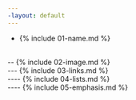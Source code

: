 ```yaml
---
-layout: default
---
```

- {% include 01-name.md %}

<br>
-- {% include 02-image.md %}

<br>
--- {% include 03-links.md %}

<br>
---- {% include 04-lists.md %}

<br>
---- {% include 05-emphasis.md %}
